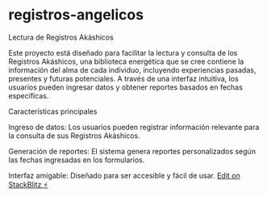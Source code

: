 # registros-angelicos
Lectura de Registros Akáshicos

Este proyecto está diseñado para facilitar la lectura y consulta de los Registros Akáshicos, una biblioteca energética que se cree contiene la información del alma de cada individuo, incluyendo experiencias pasadas, presentes y futuras potenciales. A través de una interfaz intuitiva, los usuarios pueden ingresar datos y obtener reportes basados en fechas específicas.

Características principales

Ingreso de datos: Los usuarios pueden registrar información relevante para la consulta de sus Registros Akáshicos.

Generación de reportes: El sistema genera reportes personalizados según las fechas ingresadas en los formularios.

Interfaz amigable: Diseñado para ser accesible y fácil de usar.
[Edit on StackBlitz ⚡️](https://stackblitz.com/edit/registros-angelicos-2-8lpc96)
